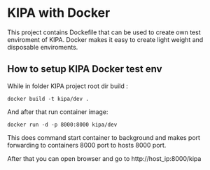 # KIPA with Docker

This project contains Dockefile that can be used to create own test enviroment of KIPA.
Docker makes it easy to create light weight and disposable enviroments.

## How to setup KIPA Docker test env

While in folder KIPA project root dir build :

```
docker build -t kipa/dev .
```

And after that run container image:

```
docker run -d -p 8000:8000 kipa/dev
```

This does command start container to background and makes port forwarding to containers 8000 port to hosts 8000 port.

After that you can open browser and go to http://host_ip:8000/kipa

